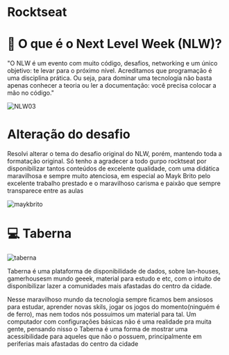 # Rocktseat
# :rocket: O que é o Next Level Week (NLW)?
"O NLW é um evento com muito código, desafios, networking e um único objetivo: te levar para o próximo nível. Acreditamos que programação é uma disciplina prática. Ou seja, para dominar uma tecnologia não basta apenas conhecer a teoria ou ler a documentação: você precisa colocar a mão no código."  

![NLW03](https://ik.imagekit.io/cvl9jqbo47c/nextlevelweek03_IFEElXvAQ.jpg)

# Alteração do desafio
 Resolvi alterar o tema do desafio original do NLW, porém, mantendo toda a formatação original. Só tenho a agradecer a todo gurpo rocktseat por disponibilizar tantos conteúdos de excelente qualidade, com uma didática maravilhosa e sempre muito atenciosa, em especial ao Mayk Brito pelo excelente trabalho prestado e o maravilhoso carisma e paixão que sempre transparece entre as aulas

 ![maykbrito](https://github.com/maykbrito)

# :computer: Taberna
![taberna](https://ik.imagekit.io/cvl9jqbo47c/Chanut-Role-Playing-Viking_83OLZtkCv.ico)

 Taberna é uma plataforma de disponibilidade de dados, sobre lan-houses, gamerhousesm mundo geeek, material para estudo e etc, com o intuito de disponibilizar lazer a comunidades mais afastadas do centro da cidade.
 
 Nesse maravilhoso mundo da tecnologia sempre ficamos bem ansiosos para estudar, aprender novas skils, jogar os jogos do momento(ninguém é de ferro), mas nem todos nós possuimos um material para tal. Um computador com configurações básicas não é uma realidade pra muita gente, pensando nisso o Taberna é uma forma de mostrar uma acessibilidade para aqueles que não o possuem, principalmente em periferias mais afastadas do centro da cidade 